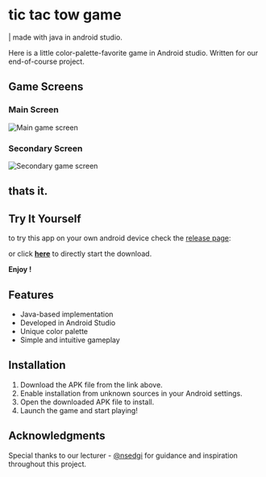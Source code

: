 # tic tac tow game
| made with java in android studio.

Here is a little color-palette-favorite game in Android studio. 
Written for our end-of-course project.

## Game Screens

### Main Screen
![Main game screen](https://github.com/user-attachments/assets/946a5265-4655-4c22-a437-3c67eab27bfa)

### Secondary Screen
![Secondary game screen](https://github.com/user-attachments/assets/5bd3fb3d-c840-4dea-b9dd-89040287b663)

## thats it.


## Try It Yourself
to try this app on your own android device check the [release page](https://github.com/MeniViner/tic-tac-toe/releases/tag/android):

or click [**here**](https://github.com/MeniViner/tic-tac-toe/releases/download/android/meni.s.Tic.Tac.Toe.apk) to directly start the download.

**Enjoy !**



## Features

- Java-based implementation
- Developed in Android Studio
- Unique color palette
- Simple and intuitive gameplay

## Installation

1. Download the APK file from the link above.
2. Enable installation from unknown sources in your Android settings.
3. Open the downloaded APK file to install.
4. Launch the game and start playing!

## Acknowledgments

Special thanks to our lecturer - [@nsedgi](https://www.github.com/nsedgi) for guidance and inspiration throughout this project.
